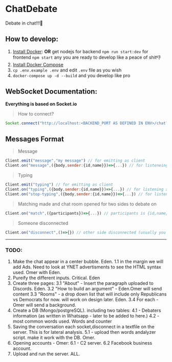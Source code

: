 # ChatDebate

Debate in chat!!!🚀


## How to develop:

1. [Install Docker](https://docs.docker.com/get-docker/): <b>OR</b> get nodejs for backend `npm run start:dev` for frontend `npm start` any you are ready to develop like a peace of shit👎
2. [Install Docker Compose](https://docs.docker.com/compose/install/)
3. `cp .env.example .env` and edit `.env` file as you wish
4. `docker-compose up -d --build` and you develop like pro


## WebSocket Documentation:

<b>Everything is based on Socket.io</b>

> How to connect?
```javascript
Socket.connect("http://localhost:<BACKEND_PORT AS DEFINED IN ENV>/chat?room=demsvsreps&party=<CHOOSE dems or reps>?name=<SELECT NAME>")
```

## Messages Format

> Message
```javascript
Client.emit("message","my message") // for emitting as client
Client.on("message",({body,sender:{id,name}})=>{...}) // for listeneing as client
```

> Typing
```javascript
Client.emit("typing") // for emitting as client
Client.on("typing",({body,sender:{id,name}})=>{...}) // for listening as client
Client.on("stop-typing",({body,sender:{id,name}})=>{...}) // for listening to stop typing event usually occours 5 secs after typing
```

> Matching made and chat room opened for two sides to debate on
```javascript
Client.on("match",({participants})=>{...}) // participants is {id,name}[] (array of objects that hold id and name) for now it only sends one participant but it supports more
```

> Someone disconnected
```javascript
Client.on("disconnect",()=>{}) // other side disconnected (usually you would like to move back to loading screen and restart the socket to get back to queue)
```

---

### TODO:

1. Make the chat appear in a center bubble. Eden.
  1.1 in the margin we will add Ads. Need to look at YNET advertisments to see the HTML syntax used. Omer with Eden.
2. Pureify the different inputs. Critical. Eden
3. Create three pages:
  3.1 "About" - Insert the paragraph uploaded to Discords. Eden.
  3.2 "How to build an argument" - Eden.Omer will send content
  3.3 "Rooms" - a drop down list that will include only Republicans vs Democrats for now. will work on design later. Eden.
  3.4 For each - Omer will send a background.
4. Create a DB (Mongo/postgreSQL). including two tables:
  4.1 - Debaters information (as written in Whatsapp - later to be added to here.)
  4.2 - most common words used. Words and counter
5. Saving the conversation each socket,disconnect in a textfile on the server. This is for lateral analysis.
  5.1 - upload then words andalyzer script. make it work with the DB. Omer.
6. Opening accounts - Omer:
  6.1 - C2 server.
  6.2 Facebook business account.
7. Upload and run the server. ALL.
